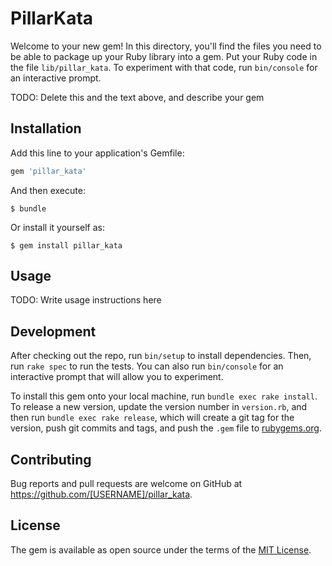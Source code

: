 # PillarKata

Welcome to your new gem! In this directory, you'll find the files you need to be able to package up your Ruby library into a gem. Put your Ruby code in the file `lib/pillar_kata`. To experiment with that code, run `bin/console` for an interactive prompt.

TODO: Delete this and the text above, and describe your gem

## Installation

Add this line to your application's Gemfile:

```ruby
gem 'pillar_kata'
```

And then execute:

    $ bundle

Or install it yourself as:

    $ gem install pillar_kata

## Usage

TODO: Write usage instructions here

## Development

After checking out the repo, run `bin/setup` to install dependencies. Then, run `rake spec` to run the tests. You can also run `bin/console` for an interactive prompt that will allow you to experiment.

To install this gem onto your local machine, run `bundle exec rake install`. To release a new version, update the version number in `version.rb`, and then run `bundle exec rake release`, which will create a git tag for the version, push git commits and tags, and push the `.gem` file to [rubygems.org](https://rubygems.org).

## Contributing

Bug reports and pull requests are welcome on GitHub at https://github.com/[USERNAME]/pillar_kata.


## License

The gem is available as open source under the terms of the [MIT License](http://opensource.org/licenses/MIT).

